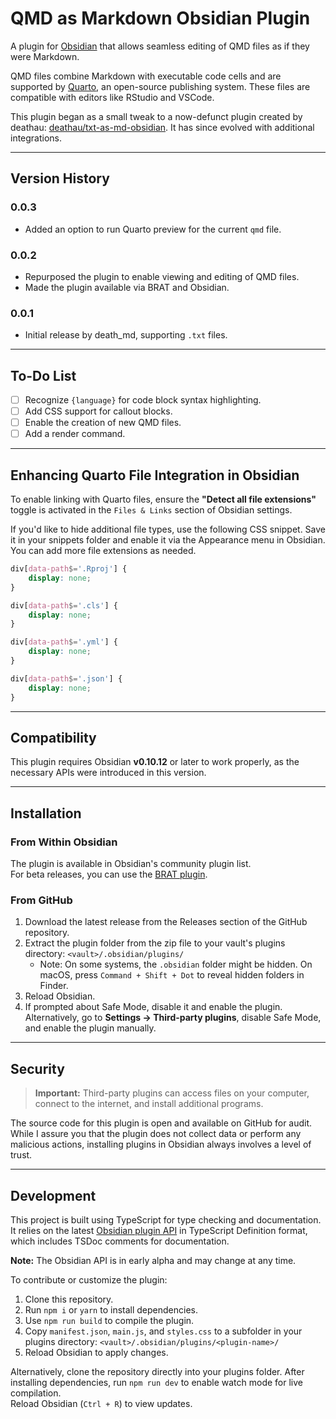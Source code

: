 # QMD as Markdown Obsidian Plugin

A plugin for [Obsidian](https://obsidian.md) that allows seamless editing of QMD files as if they were Markdown.

QMD files combine Markdown with executable code cells and are supported by [Quarto](https://quarto.org/), an open-source publishing system. These files are compatible with editors like RStudio and VSCode.

This plugin began as a small tweak to a now-defunct plugin created by deathau: [deathau/txt-as-md-obsidian](https://github.com/deathau/txt-as-md-obsidian). It has since evolved with additional integrations.

---

## Version History

### 0.0.3
- Added an option to run Quarto preview for the current `qmd` file.

### 0.0.2
- Repurposed the plugin to enable viewing and editing of QMD files.
- Made the plugin available via BRAT and Obsidian.

### 0.0.1
- Initial release by death_md, supporting `.txt` files.

---

## To-Do List

- [ ] Recognize `{language}` for code block syntax highlighting.
- [ ] Add CSS support for callout blocks.
- [ ] Enable the creation of new QMD files.
- [ ] Add a render command.

---

## Enhancing Quarto File Integration in Obsidian

To enable linking with Quarto files, ensure the **"Detect all file extensions"** toggle is activated in the `Files & Links` section of Obsidian settings.

If you'd like to hide additional file types, use the following CSS snippet. Save it in your snippets folder and enable it via the Appearance menu in Obsidian. You can add more file extensions as needed.

```css
div[data-path$='.Rproj'] {
	display: none;
}

div[data-path$='.cls'] {
	display: none;
}

div[data-path$='.yml'] {
	display: none;
}

div[data-path$='.json'] {
	display: none;
}
```
---

## Compatibility

This plugin requires Obsidian **v0.10.12** or later to work properly, as the necessary APIs were introduced in this version.

---

## Installation

### From Within Obsidian

The plugin is available in Obsidian's community plugin list.  
For beta releases, you can use the [BRAT plugin](https://github.com/TfTHacker/obsidian42-brat).

### From GitHub

1. Download the latest release from the Releases section of the GitHub repository.
2. Extract the plugin folder from the zip file to your vault's plugins directory: `<vault>/.obsidian/plugins/`
   - Note: On some systems, the `.obsidian` folder might be hidden. On macOS, press `Command + Shift + Dot` to reveal hidden folders in Finder.
3. Reload Obsidian.
4. If prompted about Safe Mode, disable it and enable the plugin.  
   Alternatively, go to **Settings → Third-party plugins**, disable Safe Mode, and enable the plugin manually.

---

## Security

> **Important:** Third-party plugins can access files on your computer, connect to the internet, and install additional programs.

The source code for this plugin is open and available on GitHub for audit. While I assure you that the plugin does not collect data or perform any malicious actions, installing plugins in Obsidian always involves a level of trust.

---

## Development

This project is built using TypeScript for type checking and documentation.  
It relies on the latest [Obsidian plugin API](https://github.com/obsidianmd/obsidian-api) in TypeScript Definition format, which includes TSDoc comments for documentation.

**Note:** The Obsidian API is in early alpha and may change at any time.

To contribute or customize the plugin:

1. Clone this repository.
2. Run `npm i` or `yarn` to install dependencies.
3. Use `npm run build` to compile the plugin.
4. Copy `manifest.json`, `main.js`, and `styles.css` to a subfolder in your plugins directory: `<vault>/.obsidian/plugins/<plugin-name>/`
5. Reload Obsidian to apply changes.

Alternatively, clone the repository directly into your plugins folder. After installing dependencies, run `npm run dev` to enable watch mode for live compilation.  
Reload Obsidian (`Ctrl + R`) to view updates.


